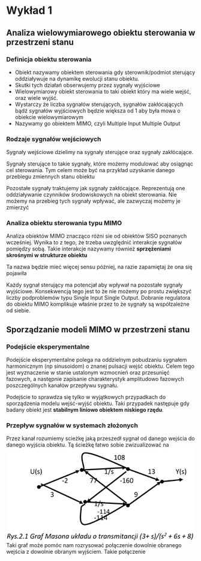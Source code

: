 # Wykład 1

## Analiza wielowymiarowego obiektu sterowania w przestrzeni stanu

### Definicja obiektu sterowania

- Obiekt nazywamy obiektem sterowania gdy sterownik/podmiot sterujący oddziaływuje
na dynamikę ewolucji stanu obiektu.
- Skutki tych działań obserwujemy przez sygnały wyjściowe
- Wielowymiarowy obiekt sterowania to taki obiekt który ma wiele wejść,
oraz wiele wyjść.
- Wystarczy że liczba sygnałów sterujących, sygnałów zakłócających bądź sygnałów
wyjściowych będzie większa od 1 aby była mowa o obiekcie wielowymiarowym
- Nazywamy go obiektem MIMO, czyli Multiple Input Multiple Output

### Rodzaje sygnałów wejściowych

Sygnały wejściowe dzielimy na sygnały sterujące oraz sygnały zakłócające.

Sygnały sterujące to takie sygnały, które możemy modulować aby osiągnąc cel sterowania.
Tym celem może być na przykład uzyskanie danego przebiegu zmiennych stanu obiektu

Pozostałe sygnały traktujemy jak sygnały zakłócające. Reprezentują one oddziaływanie
czynników środowiskowych na obiekt sterowania. Nie możemy na przebieg tych
sygnały wpływać, ale zazwyczaj możemy je zmierzyć

### Analiza obiektu sterowania typu MIMO

Analiza obiektów MIMO znacząco różni sie od obiektów SISO poznanych wcześniej.
Wynika to z tego, że trzeba uwzględnić interakcje sygnałów pomiędzy sobą.
Takie interakcje nazywamy również __sprzężeniami skrośnymi w strukturze obiektu__

Ta nazwa będzie mieć więcej sensu później, na razie zapamiętaj że ona się pojawiła

Każdy sygnał sterujący ma potencjał aby wpływał na pozostałe sygnały wyjściowe.
Konsekwencją tego jest to że nie możemy po prostu zwiększyć liczby podproblemów
typu Single Input Single Output. Dobranie regulatora do obiektu MIMO komplikuje
właśnie przez to że sygnały są współzależne od siebie.

## Sporządzanie modeli MIMO w przestrzeni stanu

### Podejście eksperymentalne

Podejście eksperymentalne polega na oddzielnym pobudzaniu sygnałem harmonicznym
(np sinusoidom) o znanej pulsacji wejść obiektu. Celem tego jest wyznaczenie w
stanie ustalonym wzmocnień oraz przesunięć fazowych, a następnie zapisanie
charakterystyk amplitudowo fazowych poszczególnych kanałów przepływu sygnału.

Podejście to sprawdza się tylko w wyjątkowych przypadkach
do sporządzenia modelu wejść-wyjść obiektu.
Taki przypadek następuje gdy badany obiekt jest __stabilnym liniowo
obiektem niskiego rzędu__.

### Przepływ sygnałów w systemach złożonych

Przez kanał rozumiemy scieżkę jaką przeszedł sygnał od danego wejścia
do danego wyjścia obiektu. Tą ścieżkę łatwo sobie zwizualizować na
![Grafie Sygnałowym Masona](GrafMasona.png)
Taki graf może pomóc nam rozrysować połączenie dowolnie obranego wejścia z 
dowolnie obranym wyjściem. Takie połączenie 
